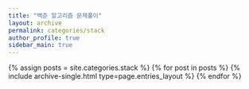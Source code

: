```yaml
---
title: "백준 알고리즘 문제풀이"
layout: archive
permalink: categories/stack
author_profile: true
sidebar_main: true
---
```



{% assign posts = site.categories.stack %}
{% for post in posts %} {% include archive-single.html type=page.entries_layout %} {% endfor %}
